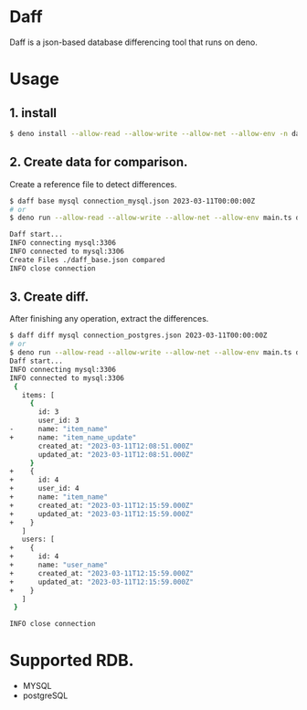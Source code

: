 # Daff
Daff is a json-based database differencing tool that runs on deno.

# Usage

## 1. install

```sh
$ deno install --allow-read --allow-write --allow-net --allow-env -n daff https://deno.land/x/daff2/main.ts
```

## 2. Create data for comparison.

Create a reference file to detect differences.

```sh
$ daff base mysql connection_mysql.json 2023-03-11T00:00:00Z
# or
$ deno run --allow-read --allow-write --allow-net --allow-env main.ts diff mysql connection_postgres.json 2023-03-11T00:00:00Z

Daff start...
INFO connecting mysql:3306
INFO connected to mysql:3306
Create Files ./daff_base.json compared
INFO close connection

```

## 3. Create diff.

After finishing any operation, extract the differences.

```sh
$ daff diff mysql connection_postgres.json 2023-03-11T00:00:00Z
# or
$ deno run --allow-read --allow-write --allow-net --allow-env main.ts diff mysql connection_postgres.json 2023-03-11T00:00:00Z
Daff start...
INFO connecting mysql:3306
INFO connected to mysql:3306
 {
   items: [
     {
       id: 3
       user_id: 3
-      name: "item_name"
+      name: "item_name_update"
       created_at: "2023-03-11T12:08:51.000Z"
       updated_at: "2023-03-11T12:08:51.000Z"
     }
+    {
+      id: 4
+      user_id: 4
+      name: "item_name"
+      created_at: "2023-03-11T12:15:59.000Z"
+      updated_at: "2023-03-11T12:15:59.000Z"
+    }
   ]
   users: [
+    {
+      id: 4
+      name: "user_name"
+      created_at: "2023-03-11T12:15:59.000Z"
+      updated_at: "2023-03-11T12:15:59.000Z"
+    }
   ]
 }

INFO close connection
```


# Supported RDB.

- MYSQL
- postgreSQL
